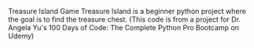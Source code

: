Treasure Island Game
Treasure Island is a beginner python project where the goal is to find the treasure chest. (This code is from a project for Dr. Angela Yu's 100 Days of Code: The Complete Python Pro Bootcamp on Udemy)

